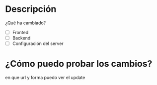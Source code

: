 # Descripción
¿Qué ha cambiado?

- [ ] Fronted
- [ ] Backend
- [ ] Configuración del server

# ¿Cómo puedo probar los cambios?
en que url y forma puedo ver el update
